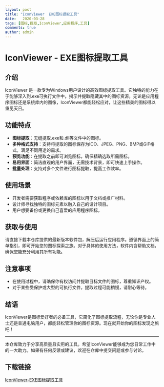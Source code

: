```yaml
---
layout: post
title: "IconViewer  EXE图标提取工具"
date:   2020-03-28
tags: [图标,提取,IconViewer,应用程序,工具]
comments: true
author: admin
---
```

# IconViewer - EXE图标提取工具

## 介绍

IconViewer 是一款专为Windows用户设计的高效图标提取工具。它独特的能力在于能够深入到.exe可执行文件中，揭示并提取隐藏其中的图标资源。无论是应用程序图标还是系统库内的图像，IconViewer都能轻松应对，让这些精美的图标得以重见天日。

## 功能特点

- **图标提取**：无缝提取.exe和.dll等文件中的图标。
- **多种格式支持**：支持将提取的图标保存为ICO、JPEG、PNG、BMP或GIF格式，满足不同用途的需求。
- **预览功能**：在提取之前即可浏览图标，确保精确选取所需图标。
- **易用界面**：简洁直观的用户界面，无需技术背景，即可快速上手操作。
- **批量处理**：支持对多个文件进行图标提取，提高工作效率。

## 使用场景

- 开发者需要获取程序或依赖库的图标以用于文档或推广材料。
- 设计师寻找独特的图标元素以融入自己的设计项目。
- 用户想要备份或更换自己喜爱的应用程序图标。

## 获取与使用

请直接下载本仓库提供的最新版本软件包，解压后运行应用程序。遵循界面上的简单指引，即可开始您的图标探索之旅。对于具体的使用方法，软件内含帮助文档，确保您能充分利用其所有功能。

## 注意事项

- 在使用过程中，请确保你有权访问并提取目标文件的图标，尊重知识产权。
- 对于某些受保护或大型的可执行文件，提取过程可能稍慢，请耐心等待。

## 结语

IconViewer是图标爱好者的必备工具，它简化了图标提取流程，无论你是专业人士还是普通电脑用户，都能轻松管理你的图标资源。现在就开始你的图标发现之旅吧！

---

本仓库致力于分享高质量且实用的工具，希望IconViewer能够成为您日常工作中的一大助力。如果有任何反馈或建议，欢迎在仓库中提交问题或参与讨论。

## 下载链接

[IconViewer-EXE图标提取工具](https://pan.quark.cn/s/4647f6d69e1f)